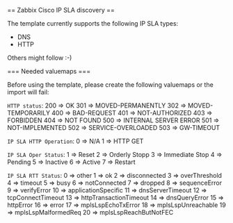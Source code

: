 == Zabbix Cisco IP SLA discovery ==

The template currently supports the following IP SLA types:

- DNS
- HTTP

Others might follow :-)


=== Needed valuemaps ===

Before using the template, please create the following valuemaps or the import will fail:

`HTTP status`:
200 ⇒ OK
301 ⇒ MOVED-PERMANENTLY
302 ⇒ MOVED-TEMPORARILY
400 ⇒ BAD-REQUEST
401 ⇒ NOT-AUTHORIZED
403 ⇒ FORBIDDEN
404 ⇒ NOT FOUND
500 ⇒ INTERNAL SERVER ERROR
501 ⇒ NOT-IMPLEMENTED
502 ⇒ SERVICE-OVERLOADED
503 ⇒ GW-TIMEOUT

`IP SLA HTTP Operation`:
0 ⇒ N/A
1 ⇒ HTTP GET

`IP SLA Oper Status`:
1 ⇒ Reset
2 ⇒ Orderly Stopp
3 ⇒ Immediate Stop
4 ⇒ Pending
5 ⇒ Inactive
6 ⇒ Active
7 ⇒ Restart

`IP SLA RTT Status`:
0 ⇒ other
1 ⇒ ok
2 ⇒ disconnected
3 ⇒ overThreshold
4 ⇒ timeout
5 ⇒ busy
6 ⇒ notConnected
7 ⇒ dropped
8 ⇒ sequenceError
9 ⇒ verifyError
10 ⇒ applicationSpecific
11 ⇒ dnsServerTimeout
12 ⇒ tcpConnectTimeout
13 ⇒ httpTransactionTimeout
14 ⇒ dnsQueryError
15 ⇒ httpError
16 ⇒ error
17 ⇒ mplsLspEchoTxError
18 ⇒ mplsLspUnreachable
19 ⇒ mplsLspMalformedReq
20 ⇒ mplsLspReachButNotFEC

